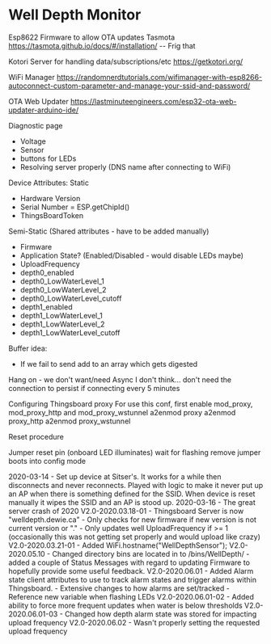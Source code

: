 # Well Depth Monitor



Esp8622 Firmware to allow OTA updates
Tasmota
https://tasmota.github.io/docs/#/installation/
-- Frig that

Kotori Server for handling data/subscriptions/etc
https://getkotori.org/



WiFi Manager
https://randomnerdtutorials.com/wifimanager-with-esp8266-autoconnect-custom-parameter-and-manage-your-ssid-and-password/


OTA Web Updater
https://lastminuteengineers.com/esp32-ota-web-updater-arduino-ide/



Diagnostic page
- Voltage
- Sensor
- buttons for LEDs
- Resolving server properly (DNS name after connecting to WiFi)


Device Attributes:
Static 
- Hardware Version
- Serial Number		= ESP.getChipId()
- ThingsBoardToken

Semi-Static (Shared attributes - have to be added manually)
- Firmware
- Application State? (Enabled/Disabled - would disable LEDs maybe)
- UploadFrequency
- depth0_enabled
- depth0_LowWaterLevel_1
- depth0_LowWaterLevel_2
- depth0_LowWaterLevel_cutoff
- depth1_enabled
- depth1_LowWaterLevel_1
- depth1_LowWaterLevel_2
- depth1_LowWaterLevel_cutoff


Buffer idea:
- If we fail to send add to an array which gets digested


Hang on - we don't want/need Async I don't think... don't need the connection to persist if connecting every 5 minutes


Configuring Thingsboard proxy 
For use this conf, first enable mod_proxy, mod_proxy_http and mod_proxy_wstunnel
a2enmod proxy
a2enmod proxy_http
a2enmod proxy_wstunnel








Reset procedure

Jumper reset pin (onboard LED illuminates)
wait for flashing
remove jumper
boots into config mode




2020-03-14 - Set up device at Sitser's. It works for a while then disconnects and never reconnects. Played with logic to make it never put up an AP when there is something defined for the SSID. When device is reset manually it wipes the SSID and an AP is stood up.
2020-03-16 			- The great server crash of 2020
V2.0-2020.03.18-01 	- Thingsboard Server is now "welldepth.dewie.ca"
					- Only checks for new firmware if new version is not current version or "."
					- Only updates well UploadFrequency if >= 1 (occasionally this was not getting set properly and would upload like crazy)
V2.0-2020.03.21-01 	- Added WiFi.hostname("WellDepthSensor"); 
V2.0-2020.05.10 	- Changed directory bins are located in to /bins/WellDepth/
					- added a couple of Status Messages with regard to updating Firmware to hopefully provide some useful feedback.
V2.0-2020.06.01 	- Added Alarm state client attributes to use to track alarm states and trigger alarms within Thingsboard.
					- Extensive changes to how alarms are set/tracked
					- Reference new variable when flashing LEDs
V2.0-2020.06.01-02 	- Added ability to force more frequent updates when water is below thresholds
V2.0-2020.06.01-03 	- Changed how depth alarm state was stored for impacting upload frequency 
V2.0-2020.06.02 	- Wasn't properly setting the requested upload frequency